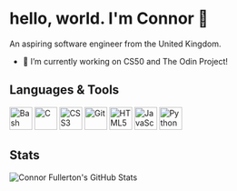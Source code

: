 # hello, world. I'm Connor 👋
An aspiring software engineer from the United Kingdom.
- 🔭 I’m currently working on CS50 and The Odin Project!

## Languages & Tools
<div>
  <img src="https://cdn.jsdelivr.net/gh/devicons/devicon/icons/bash/bash-original.svg" alt="Bash" height="40" width="40">
  <img src="https://cdn.jsdelivr.net/gh/devicons/devicon/icons/c/c-original.svg" alt="C" height="40" width="40">
  <img src="https://cdn.jsdelivr.net/gh/devicons/devicon/icons/css3/css3-original.svg" alt="CSS3" height="40" width="40">
  <img src="https://cdn.jsdelivr.net/gh/devicons/devicon/icons/git/git-original.svg" alt="Git" height="40" width="40">
  <img src="https://cdn.jsdelivr.net/gh/devicons/devicon/icons/html5/html5-original.svg" alt="HTML5" height="40" width="40">
  <img src="https://cdn.jsdelivr.net/gh/devicons/devicon/icons/javascript/javascript-original.svg" alt="JavaScript" height="40" width="40">
  <img src="https://cdn.jsdelivr.net/gh/devicons/devicon/icons/python/python-original.svg" alt="Python" height="40" width="40">
</div>

## Stats
<picture>
  <source media="(prefers-color-scheme: dark)" srcset="https://github-readme-stats.vercel.app/api?username=connorfullerton&show_icons=true&theme=github_dark&border_color=30363d">
  <source media="(prefers-color-scheme: light)" srcset="https://github-readme-stats.vercel.app/api?username=connorfullerton&show_icons=true">
  <img alt="Connor Fullerton's GitHub Stats">
</picture>

<!--
**connorfullerton/connorfullerton** is a ✨ _special_ ✨ repository because its `README.md` (this file) appears on your GitHub profile.

Here are some ideas to get you started:

- 🔭 I’m currently working on ...
- 🌱 I’m currently learning ...
- 👯 I’m looking to collaborate on ...
- 🤔 I’m looking for help with ...
- 💬 Ask me about ...
- 📫 How to reach me: ...
- 😄 Pronouns: ...
- ⚡ Fun fact: ...
-->
